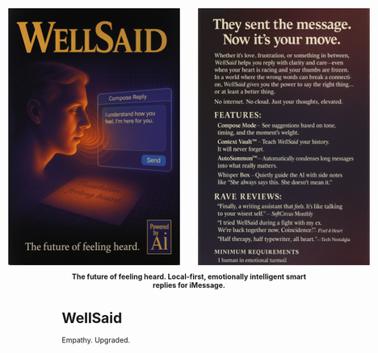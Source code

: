 <div align="center" style="display: flex; flex-direction: row; justify-content: center; gap: 24px;">
  <img src="./assets/box-art-front.png" alt="WellSaid Box Art (front)" width="340" style="display:inline-block; margin-right:12px; vertical-align:top;"/>
  <img src="./assets/box-art-back.png" alt="WellSaid Box Art (back)" width="340" style="display:inline-block; vertical-align:top;"/>
</div>

<p align="center"><b>The future of feeling heard. Local-first, emotionally intelligent smart replies for iMessage.</b></p>

# WellSaid

Empathy. Upgraded.